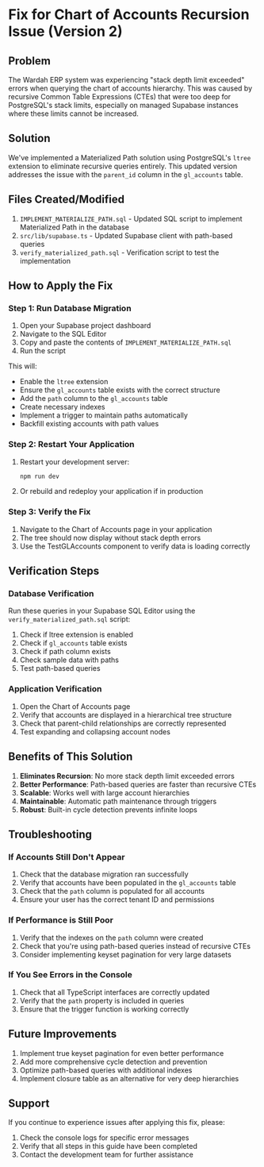 # Fix for Chart of Accounts Recursion Issue (Version 2)

## Problem

The Wardah ERP system was experiencing "stack depth limit exceeded" errors when querying the chart of accounts hierarchy. This was caused by recursive Common Table Expressions (CTEs) that were too deep for PostgreSQL's stack limits, especially on managed Supabase instances where these limits cannot be increased.

## Solution

We've implemented a Materialized Path solution using PostgreSQL's `ltree` extension to eliminate recursive queries entirely. This updated version addresses the issue with the `parent_id` column in the `gl_accounts` table.

## Files Created/Modified

1. `IMPLEMENT_MATERIALIZE_PATH.sql` - Updated SQL script to implement Materialized Path in the database
2. `src/lib/supabase.ts` - Updated Supabase client with path-based queries
3. `verify_materialized_path.sql` - Verification script to test the implementation

## How to Apply the Fix

### Step 1: Run Database Migration

1. Open your Supabase project dashboard
2. Navigate to the SQL Editor
3. Copy and paste the contents of `IMPLEMENT_MATERIALIZE_PATH.sql`
4. Run the script

This will:
- Enable the `ltree` extension
- Ensure the `gl_accounts` table exists with the correct structure
- Add the `path` column to the `gl_accounts` table
- Create necessary indexes
- Implement a trigger to maintain paths automatically
- Backfill existing accounts with path values

### Step 2: Restart Your Application

1. Restart your development server:
   ```bash
   npm run dev
   ```

2. Or rebuild and redeploy your application if in production

### Step 3: Verify the Fix

1. Navigate to the Chart of Accounts page in your application
2. The tree should now display without stack depth errors
3. Use the TestGLAccounts component to verify data is loading correctly

## Verification Steps

### Database Verification

Run these queries in your Supabase SQL Editor using the `verify_materialized_path.sql` script:

1. Check if ltree extension is enabled
2. Check if `gl_accounts` table exists
3. Check if path column exists
4. Check sample data with paths
5. Test path-based queries

### Application Verification

1. Open the Chart of Accounts page
2. Verify that accounts are displayed in a hierarchical tree structure
3. Check that parent-child relationships are correctly represented
4. Test expanding and collapsing account nodes

## Benefits of This Solution

1. **Eliminates Recursion**: No more stack depth limit exceeded errors
2. **Better Performance**: Path-based queries are faster than recursive CTEs
3. **Scalable**: Works well with large account hierarchies
4. **Maintainable**: Automatic path maintenance through triggers
5. **Robust**: Built-in cycle detection prevents infinite loops

## Troubleshooting

### If Accounts Still Don't Appear

1. Check that the database migration ran successfully
2. Verify that accounts have been populated in the `gl_accounts` table
3. Check that the `path` column is populated for all accounts
4. Ensure your user has the correct tenant ID and permissions

### If Performance is Still Poor

1. Verify that the indexes on the `path` column were created
2. Check that you're using path-based queries instead of recursive CTEs
3. Consider implementing keyset pagination for very large datasets

### If You See Errors in the Console

1. Check that all TypeScript interfaces are correctly updated
2. Verify that the `path` property is included in queries
3. Ensure that the trigger function is working correctly

## Future Improvements

1. Implement true keyset pagination for even better performance
2. Add more comprehensive cycle detection and prevention
3. Optimize path-based queries with additional indexes
4. Implement closure table as an alternative for very deep hierarchies

## Support

If you continue to experience issues after applying this fix, please:

1. Check the console logs for specific error messages
2. Verify that all steps in this guide have been completed
3. Contact the development team for further assistance